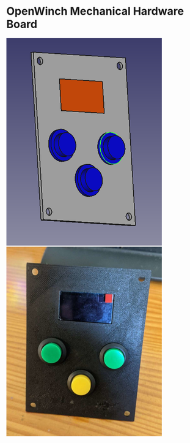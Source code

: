 OpenWinch Mechanical Hardware Board
===================================

![3D](./docs/assets/Control-Board-3D.png "3D preview")
![Production](./docs/assets/Control-Board-sample.JPEG "Prodution Image")

